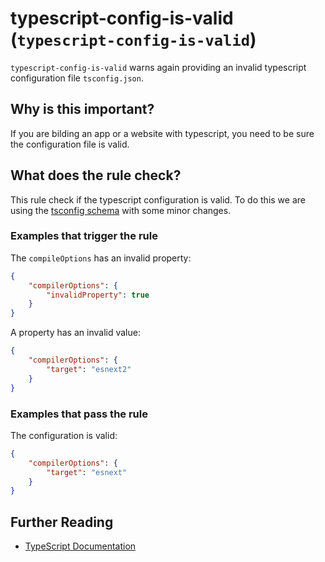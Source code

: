 # typescript-config-is-valid (`typescript-config-is-valid`)

`typescript-config-is-valid` warns again providing an
invalid typescript configuration file `tsconfig.json`.

## Why is this important?

If you are bilding an app or a website with typescript, you
need to be sure the configuration file is valid.

## What does the rule check?

This rule check if the typescript configuration is valid.
To do this we are using the 
[tsconfig schema][typescript schema] with some minor
changes.

### Examples that **trigger** the rule

The `compileOptions` has an invalid property:

```json
{
    "compilerOptions": {
        "invalidProperty": true
    }
}
```

A property has an invalid value:

```json
{
    "compilerOptions": {
        "target": "esnext2"
    }
}
```

### Examples that **pass** the rule

The configuration is valid:

```json
{
    "compilerOptions": {
        "target": "esnext"
    }
}
```

## Further Reading
* [TypeScript Documentation][typescript docs]

[typescript schema]: http://json.schemastore.org/tsconfig
[typescript docs]: https://www.typescriptlang.org/docs/home.html
